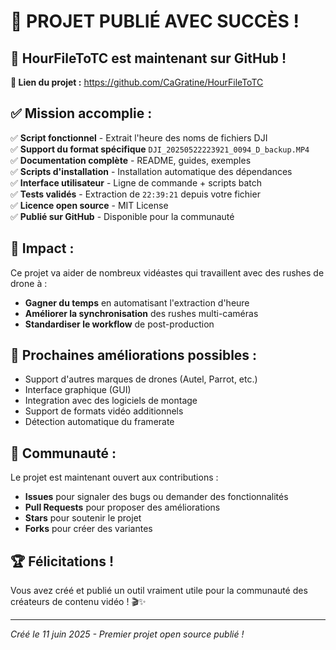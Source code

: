 # 🎉 PROJET PUBLIÉ AVEC SUCCÈS !

## 🌟 **HourFileToTC est maintenant sur GitHub !**

**🔗 Lien du projet :** https://github.com/CaGratine/HourFileToTC

## ✅ **Mission accomplie :**

✅ **Script fonctionnel** - Extrait l'heure des noms de fichiers DJI  
✅ **Support du format spécifique** `DJI_20250522223921_0094_D_backup.MP4`  
✅ **Documentation complète** - README, guides, exemples  
✅ **Scripts d'installation** - Installation automatique des dépendances  
✅ **Interface utilisateur** - Ligne de commande + scripts batch  
✅ **Tests validés** - Extraction de `22:39:21` depuis votre fichier  
✅ **Licence open source** - MIT License  
✅ **Publié sur GitHub** - Disponible pour la communauté  

## 🎯 **Impact :**

Ce projet va aider de nombreux vidéastes qui travaillent avec des rushes de drone à :
- **Gagner du temps** en automatisant l'extraction d'heure
- **Améliorer la synchronisation** des rushes multi-caméras
- **Standardiser le workflow** de post-production

## 🚀 **Prochaines améliorations possibles :**

- Support d'autres marques de drones (Autel, Parrot, etc.)
- Interface graphique (GUI)
- Integration avec des logiciels de montage
- Support de formats vidéo additionnels
- Détection automatique du framerate

## 👥 **Communauté :**

Le projet est maintenant ouvert aux contributions :
- **Issues** pour signaler des bugs ou demander des fonctionnalités
- **Pull Requests** pour proposer des améliorations
- **Stars** pour soutenir le projet
- **Forks** pour créer des variantes

## 🏆 **Félicitations !**

Vous avez créé et publié un outil vraiment utile pour la communauté des créateurs de contenu vidéo ! 🎬✨

---

*Créé le 11 juin 2025 - Premier projet open source publié !*
